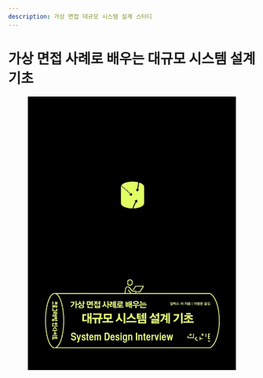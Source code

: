 ```yaml
---
description: 가상 면접 대규모 시스템 설계 스터디
---
```


# 가상 면접 사례로 배우는 대규모 시스템 설계 기초

<figure><img src="../../.gitbook/assets/image (2) (1) (1).png" alt=""><figcaption></figcaption></figure>
